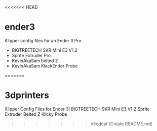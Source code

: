<<<<<<< HEAD
# ender3
Klipper config files for an Ender 3 Pro

* BIGTREETECH SKR Mini E3 V1.2 
* Sprite Extruder Pro
* KevinAkaSam belted Z
* KevinAkaSam KlackEnder Probe

=======
# 3dprinters
Klipper Config Files for Ender 3! 
BIGTREETECH SKR Mini E3 V1.2
Sprite Extruder
Belted Z
Klicky Probe
>>>>>>> b5cdcaf (Create README.md)
